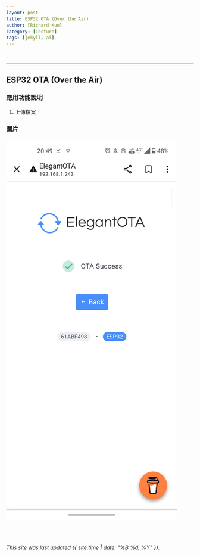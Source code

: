 ```yaml
---
layout: post
title: ESP32 OTA (Over the Air)
author: [Richard Kuo]
category: [Lecture]
tags: [jekyll, ai]
---
```


.

---
## ESP32 OTA (Over the Air)


### 應用功能說明
1. 上傳檔案






### 圖片
![](https://github.com/tingwei1103/MCU-project/blob/main/images/Screenshot_20230504-204948_Chrome.jpg?raw=true)

![]()
<br>
<br>

*This site was last updated {{ site.time | date: "%B %d, %Y" }}.*

